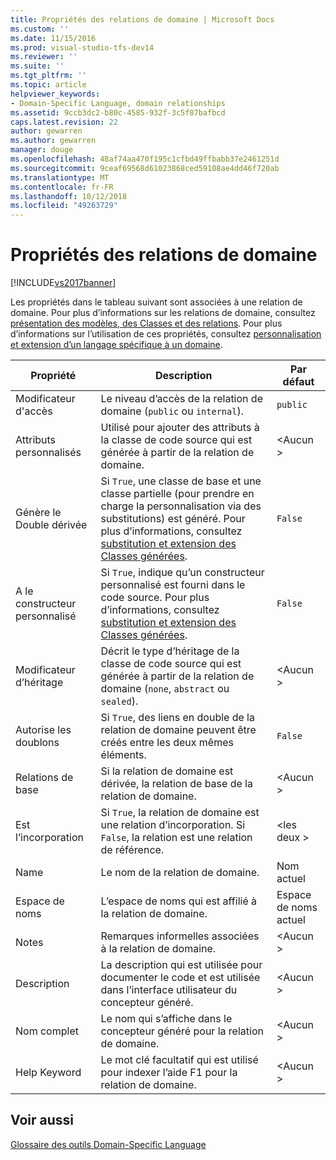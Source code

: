```yaml
---
title: Propriétés des relations de domaine | Microsoft Docs
ms.custom: ''
ms.date: 11/15/2016
ms.prod: visual-studio-tfs-dev14
ms.reviewer: ''
ms.suite: ''
ms.tgt_pltfrm: ''
ms.topic: article
helpviewer_keywords:
- Domain-Specific Language, domain relationships
ms.assetid: 9ccb3dc2-b80c-4585-932f-3c5f87bafbcd
caps.latest.revision: 22
author: gewarren
ms.author: gewarren
manager: douge
ms.openlocfilehash: 48af74aa470f195c1cfbd49ffbabb37e2461251d
ms.sourcegitcommit: 9ceaf69568d61023868ced59108ae4dd46f720ab
ms.translationtype: MT
ms.contentlocale: fr-FR
ms.lasthandoff: 10/12/2018
ms.locfileid: "49263729"
---
```

# <a name="properties-of-domain-relationships"></a>Propriétés des relations de domaine
[!INCLUDE[vs2017banner](../includes/vs2017banner.md)]

Les propriétés dans le tableau suivant sont associées à une relation de domaine. Pour plus d’informations sur les relations de domaine, consultez [présentation des modèles, des Classes et des relations](../modeling/understanding-models-classes-and-relationships.md). Pour plus d’informations sur l’utilisation de ces propriétés, consultez [personnalisation et extension d’un langage spécifique à un domaine](../modeling/customizing-and-extending-a-domain-specific-language.md).  
  
|Propriété|Description|Par défaut|  
|--------------|-----------------|-------------|  
|Modificateur d'accès|Le niveau d’accès de la relation de domaine (`public` ou `internal`).|`public`|  
|Attributs personnalisés|Utilisé pour ajouter des attributs à la classe de code source qui est générée à partir de la relation de domaine.|\<Aucun >|  
|Génère le Double dérivée|Si `True`, une classe de base et une classe partielle (pour prendre en charge la personnalisation via des substitutions) est généré. Pour plus d’informations, consultez [substitution et extension des Classes générées](../modeling/overriding-and-extending-the-generated-classes.md).|`False`|  
|A le constructeur personnalisé|Si `True`, indique qu’un constructeur personnalisé est fourni dans le code source. Pour plus d’informations, consultez [substitution et extension des Classes générées](../modeling/overriding-and-extending-the-generated-classes.md).|`False`|  
|Modificateur d’héritage|Décrit le type d’héritage de la classe de code source qui est générée à partir de la relation de domaine (`none`, `abstract` ou `sealed`).|\<Aucun >|  
|Autorise les doublons|Si `True`, des liens en double de la relation de domaine peuvent être créés entre les deux mêmes éléments.|`False`|  
|Relations de base|Si la relation de domaine est dérivée, la relation de base de la relation de domaine.|\<Aucun >|  
|Est l’incorporation|Si `True`, la relation de domaine est une relation d’incorporation. Si `False`, la relation est une relation de référence.|\<les deux >|  
|Name|Le nom de la relation de domaine.|Nom actuel|  
|Espace de noms|L’espace de noms qui est affilié à la relation de domaine.|Espace de noms actuel|  
|Notes|Remarques informelles associées à la relation de domaine.|\<Aucun >|  
|Description|La description qui est utilisée pour documenter le code et est utilisée dans l’interface utilisateur du concepteur généré.|\<Aucun >|  
|Nom complet|Le nom qui s’affiche dans le concepteur généré pour la relation de domaine.|\<Aucun >|  
|Help Keyword|Le mot clé facultatif qui est utilisé pour indexer l’aide F1 pour la relation de domaine.|\<Aucun >|  
  
## <a name="see-also"></a>Voir aussi  
 [Glossaire des outils Domain-Specific Language](http://msdn.microsoft.com/en-us/ca5e84cb-a315-465c-be24-76aa3df276aa)




